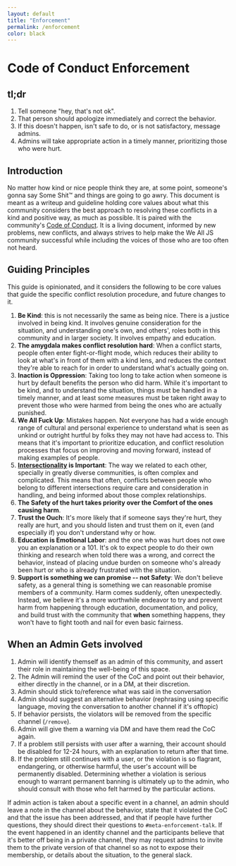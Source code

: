 ```yaml
---
layout: default
title: "Enforcement"
permalink: /enforcement
color: black
---
```


# Code of Conduct Enforcement

## tl;dr

1. Tell someone "hey, that's not ok".
2. That person should apologize immediately and correct the behavior.
3. If this doesn't happen, isn't safe to do, or is not satisfactory, message admins.
4. Admins will take appropriate action in a timely manner, prioritizing those who were hurt.

## Introduction

No matter how kind or nice people think they are, at some point, someone's gonna
say Some Shit:tm: and things are going to go awry. This document is meant as a
writeup and guideline holding core values about what this community considers
the best approach to resolving these conflicts in a kind and positive way, as
much as possible. It is paired with the community's [Code of
Conduct](/code-of-conduct). It is a living document, informed by new problems,
new conflicts, and always strives to help make the We All JS community
successful while including the voices of those who are too often not heard.

## Guiding Principles

This guide is opinionated, and it considers the following to be core values that guide the specific conflict resolution procedure, and future changes to it.

1. **Be Kind**: this is not necessarily the same as being nice. There is a justice involved in being kind. It involves genuine consideration for the situation, and understanding one's own, and others', roles both in this community and in larger society. It involves empathy and education.
2. **The amygdala makes conflict resolution hard**: When a conflict starts, people often enter fight-or-flight mode, which reduces their ability to look at what's in front of them with a kind lens, and reduces the context they're able to reach for in order to understand what's actually going on.
3. **Inaction is Oppression**: Taking too long to take action when someone is hurt by default benefits the person who did harm. While it's important to be kind, and to understand the situation, things must be handled in a timely manner, and at least some measures must be taken right away to prevent those who were harmed from being the ones who are actually punished.
4. **We All Fuck Up**: Mistakes happen. Not everyone has had a wide enough range of cultural and personal experience to understand what is seen as unkind or outright hurtful by folks they may not have had access to. This means that it's important to prioritize education, and conflict resolution processes that focus on improving and moving forward, instead of making examples of people.
5. **[Intersectionality](https://en.wikipedia.org/wiki/Intersectionality) is Important**: The way we related to each other, specially in greatly diverse communities, is often complex and complicated. This means that often, conflicts between people who belong to different intersections require care and consideration in handling, and being informed about those complex relationships.
6. **The Safety of the hurt takes priority over the Comfort of the ones causing harm**.
7. **Trust the Ouch**: It's more likely that if someone says they're hurt, they really are hurt, and you should listen and trust them on it, even (and especially if) you don't understand why or how.
8. **Education is Emotional Labor**: and the one who was hurt does not owe you an explanation or a 101. It's ok to expect people to do their own thinking and research when told there was a wrong, and correct the behavior, instead of placing undue burden on someone who's already been hurt or who is already frustrated with the situation.
9. **Support is something we can promise -- not Safety**: We don't believe safety, as a general thing is something we can reasonable promise members of a community. Harm comes suddenly, often unexpectedly. Instead, we believe it's a more worthwhile endeavor to try and prevent harm from happening through education, documentation, and policy, and build trust with the community that **when** something happens, they won't have to fight tooth and nail for even basic fairness.

## When an Admin Gets involved

1. Admin will identify themself as an admin of this community, and assert their role in maintaining the well-being of this space.
2. The Admin will remind the user of the CoC and point out their behavior, either directly in the channel, or in a DM, at their discretion.
3. Admin should stick to/reference what was said in the conversation
4. Admin should suggest an alternative behavior (rephrasing using specific language, moving the conversation to another channel if it's offtopic)
5. If behavior persists, the violators will be removed from the specific channel (`/remove`).
6. Admin will give them a warning via DM and have them read the CoC again.
7. If a problem still persists with user after a warning, their account should be disabled for 12-24 hours, with an explanation to return after that time.
8. If the problem still continues with a user, or the violation is so flagrant, endangering, or otherwise harmful, the user's account will be permanently disabled. Determining whether a violation is serious enough to warrant permanent banning is ultimately up to the admin, who should consult with those who felt harmed by the particular actions.

If admin action is taken about a specific event in a channel, an admin should leave a note in the channel about the behavior, state that it violated the CoC and that the issue has been addressed, and that if people have further questions, they should direct their questions to `#meta-enforcement-talk`. If the event happened in an identity channel and the participants believe that it's better off being in a private channel, they may request admins to invite them to the private version of that channel so as not to expose their membership, or details about the situation, to the general slack.
